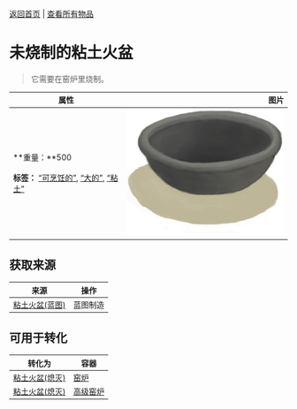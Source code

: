 [返回首页](index.md)   |  [查看所有物品](object.md)
# 未烧制的粘土火盆  
> 它需要在窑炉里烧制。  
  
  属性  |   图片   
 ----  |  ----:   
 **重量：**500<br><br>**标签：**	[“可烹饪的”](tag_Cookable.md), [“大的”](tag_Large.md), [“粘土”](tag_Clay.md)  |  ![](Sprite/ClayFirePitUnfired.png)   
  
## 获取来源  
来源  |  操作  
----  |  ----  
[粘土火盆(蓝图)](Bp_ClayFirePit.md)  |  蓝图制造  
## 可用于转化  
转化为  |  容器  
----  |  ----  
[粘土火盆(熄灭)](ClayFirePitExtinguished.md)  |  [窑炉](Kiln.md)  
[粘土火盆(熄灭)](ClayFirePitExtinguished.md)  |  [高级窑炉](KilnAdvanced.md)  
